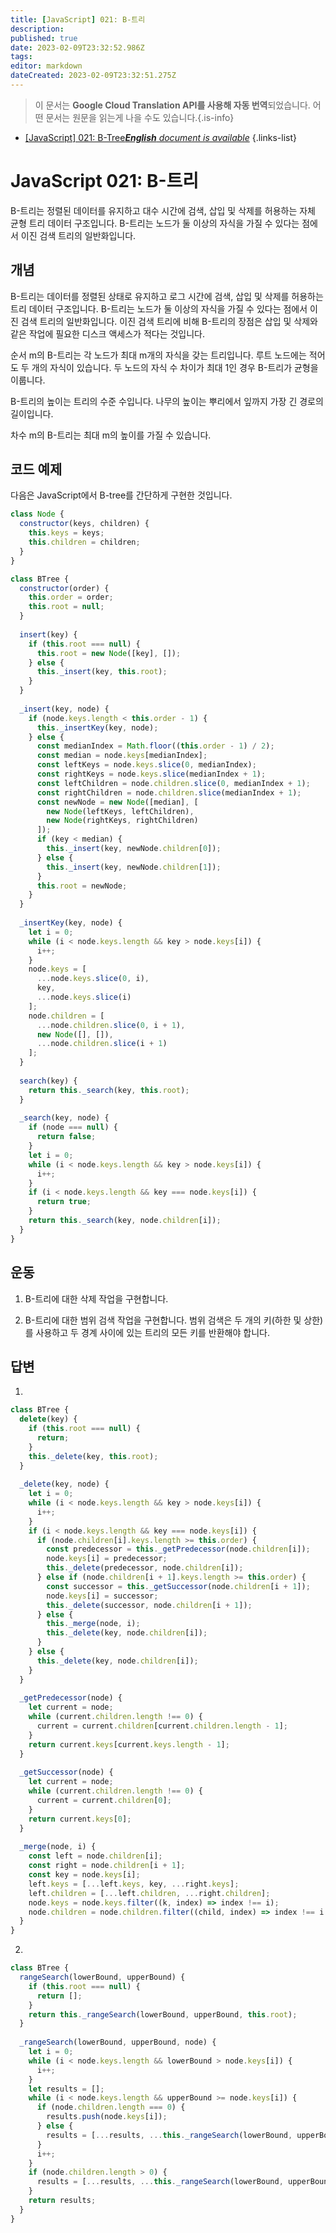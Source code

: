 ```yaml
---
title: [JavaScript] 021: B-트리
description: 
published: true
date: 2023-02-09T23:32:52.986Z
tags: 
editor: markdown
dateCreated: 2023-02-09T23:32:51.275Z
---
```


> 이 문서는 **Google Cloud Translation API를 사용해 자동 번역**되었습니다.
어떤 문서는 원문을 읽는게 나을 수도 있습니다.{.is-info}



- [[JavaScript] 021: B-Tree***English** document is available*](/en/Knowledge-base/Algorithm/javascript-021-b-tree)
{.links-list}


# JavaScript 021: B-트리

B-트리는 정렬된 데이터를 유지하고 대수 시간에 검색, 삽입 및 삭제를 허용하는 자체 균형 트리 데이터 구조입니다. B-트리는 노드가 둘 이상의 자식을 가질 수 있다는 점에서 이진 검색 트리의 일반화입니다.

## 개념

B-트리는 데이터를 정렬된 상태로 유지하고 로그 시간에 검색, 삽입 및 삭제를 허용하는 트리 데이터 구조입니다. B-트리는 노드가 둘 이상의 자식을 가질 수 있다는 점에서 이진 검색 트리의 일반화입니다. 이진 검색 트리에 비해 B-트리의 장점은 삽입 및 삭제와 같은 작업에 필요한 디스크 액세스가 적다는 것입니다.

순서 m의 B-트리는 각 노드가 최대 m개의 자식을 갖는 트리입니다. 루트 노드에는 적어도 두 개의 자식이 있습니다. 두 노드의 자식 수 차이가 최대 1인 경우 B-트리가 균형을 이룹니다.

B-트리의 높이는 트리의 수준 수입니다. 나무의 높이는 뿌리에서 잎까지 가장 긴 경로의 길이입니다.

차수 m의 B-트리는 최대 m의 높이를 가질 수 있습니다.

## 코드 예제

다음은 JavaScript에서 B-tree를 간단하게 구현한 것입니다.

```javascript
class Node {
  constructor(keys, children) {
    this.keys = keys;
    this.children = children;
  }
}

class BTree {
  constructor(order) {
    this.order = order;
    this.root = null;
  }
  
  insert(key) {
    if (this.root === null) {
      this.root = new Node([key], []);
    } else {
      this._insert(key, this.root);
    }
  }
  
  _insert(key, node) {
    if (node.keys.length < this.order - 1) {
      this._insertKey(key, node);
    } else {
      const medianIndex = Math.floor((this.order - 1) / 2);
      const median = node.keys[medianIndex];
      const leftKeys = node.keys.slice(0, medianIndex);
      const rightKeys = node.keys.slice(medianIndex + 1);
      const leftChildren = node.children.slice(0, medianIndex + 1);
      const rightChildren = node.children.slice(medianIndex + 1);
      const newNode = new Node([median], [
        new Node(leftKeys, leftChildren),
        new Node(rightKeys, rightChildren)
      ]);
      if (key < median) {
        this._insert(key, newNode.children[0]);
      } else {
        this._insert(key, newNode.children[1]);
      }
      this.root = newNode;
    }
  }
  
  _insertKey(key, node) {
    let i = 0;
    while (i < node.keys.length && key > node.keys[i]) {
      i++;
    }
    node.keys = [
      ...node.keys.slice(0, i),
      key,
      ...node.keys.slice(i)
    ];
    node.children = [
      ...node.children.slice(0, i + 1),
      new Node([], []),
      ...node.children.slice(i + 1)
    ];
  }
  
  search(key) {
    return this._search(key, this.root);
  }
  
  _search(key, node) {
    if (node === null) {
      return false;
    }
    let i = 0;
    while (i < node.keys.length && key > node.keys[i]) {
      i++;
    }
    if (i < node.keys.length && key === node.keys[i]) {
      return true;
    }
    return this._search(key, node.children[i]);
  }
}
```

## 운동

1. B-트리에 대한 삭제 작업을 구현합니다.

2. B-트리에 대한 범위 검색 작업을 구현합니다. 범위 검색은 두 개의 키(하한 및 상한)를 사용하고 두 경계 사이에 있는 트리의 모든 키를 반환해야 합니다.

## 답변

1.

```javascript
class BTree {
  delete(key) {
    if (this.root === null) {
      return;
    }
    this._delete(key, this.root);
  }
  
  _delete(key, node) {
    let i = 0;
    while (i < node.keys.length && key > node.keys[i]) {
      i++;
    }
    if (i < node.keys.length && key === node.keys[i]) {
      if (node.children[i].keys.length >= this.order) {
        const predecessor = this._getPredecessor(node.children[i]);
        node.keys[i] = predecessor;
        this._delete(predecessor, node.children[i]);
      } else if (node.children[i + 1].keys.length >= this.order) {
        const successor = this._getSuccessor(node.children[i + 1]);
        node.keys[i] = successor;
        this._delete(successor, node.children[i + 1]);
      } else {
        this._merge(node, i);
        this._delete(key, node.children[i]);
      }
    } else {
      this._delete(key, node.children[i]);
    }
  }
  
  _getPredecessor(node) {
    let current = node;
    while (current.children.length !== 0) {
      current = current.children[current.children.length - 1];
    }
    return current.keys[current.keys.length - 1];
  }
  
  _getSuccessor(node) {
    let current = node;
    while (current.children.length !== 0) {
      current = current.children[0];
    }
    return current.keys[0];
  }
  
  _merge(node, i) {
    const left = node.children[i];
    const right = node.children[i + 1];
    const key = node.keys[i];
    left.keys = [...left.keys, key, ...right.keys];
    left.children = [...left.children, ...right.children];
    node.keys = node.keys.filter((k, index) => index !== i);
    node.children = node.children.filter((child, index) => index !== i + 1);
  }
}
```

2.

```javascript
class BTree {
  rangeSearch(lowerBound, upperBound) {
    if (this.root === null) {
      return [];
    }
    return this._rangeSearch(lowerBound, upperBound, this.root);
  }
  
  _rangeSearch(lowerBound, upperBound, node) {
    let i = 0;
    while (i < node.keys.length && lowerBound > node.keys[i]) {
      i++;
    }
    let results = [];
    while (i < node.keys.length && upperBound >= node.keys[i]) {
      if (node.children.length === 0) {
        results.push(node.keys[i]);
      } else {
        results = [...results, ...this._rangeSearch(lowerBound, upperBound, node.children[i])];
      }
      i++;
    }
    if (node.children.length > 0) {
      results = [...results, ...this._rangeSearch(lowerBound, upperBound, node.children[i])];
    }
    return results;
  }
}
```